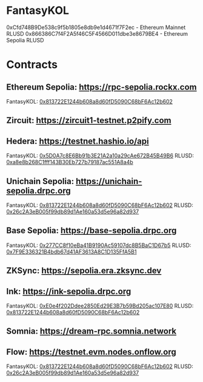 # FantasyKOL

0xCfd748B9De538c9f5b1805e8db9e1d4671f7F2ec - Ethereum Mainnet RLUSD
0x866386C7f4F2A5f46C5F4566D011dbe3e8679BE4 - Ethereum Sepolia RLUSD

# Contracts

## Ethereum Sepolia: https://rpc-sepolia.rockx.com

FantasyKOL: [0x813722E1244b608a8d60fD5090C68bF6Ac12b602](https://sepolia.etherscan.io/address/0x813722E1244b608a8d60fD5090C68bF6Ac12b602)

## Zircuit: https://zircuit1-testnet.p2pify.com

[]()
[]()

## Hedera: https://testnet.hashio.io/api

FantasyKOL: [0x5D0A7c8E6Bb91b3E21A2a10a29cAe672B45B49B6](https://hashscan.io/testnet/contract/0.0.5640732?pr=1&pa=1&ps=1&pf=1)
RLUSD: [0xa8e8b268C1fff143B30Eb727b79187ac551A8a4b](https://hashscan.io/testnet/contract/0.0.5640726?pr=1&pa=1&ps=1&pf=1)

## Unichain Sepolia: https://unichain-sepolia.drpc.org

FantasyKOL: [0x813722E1244b608a8d60fD5090C68bF6Ac12b602](https://unichain-sepolia.blockscout.com/address/0x813722E1244b608a8d60fD5090C68bF6Ac12b602)
RLUSD: [0x26c2A3eB005f99db89d1Ae160a53d5e96a82d937](https://unichain-sepolia.blockscout.com/token/0x26c2A3eB005f99db89d1Ae160a53d5e96a82d937)

## Base Sepolia: https://base-sepolia.drpc.org

FantasyKOL: [0x277CC8f10eBa41B9190Ac59107dc8B5BaC1D67b5](https://sepolia.basescan.org/address/0x277CC8f10eBa41B9190Ac59107dc8B5BaC1D67b5)
RLUSD: [0x7F9E336321B4bdb67d41AF3613A8C1D135FfA5B1](https://sepolia.basescan.org/address/0x7f9e336321b4bdb67d41af3613a8c1d135ffa5b1)

## ZKSync: https://sepolia.era.zksync.dev

[]()
[]()

## Ink: https://ink-sepolia.drpc.org

FantasyKOL: [0xE0e4f202Ddee2850Ed29E3B7b59Bd205ac107E80](https://explorer-sepolia.inkonchain.com/address/0xE0e4f202Ddee2850Ed29E3B7b59Bd205ac107E80)
RLUSD: [0x813722E1244b608a8d60fD5090C68bF6Ac12b602](https://explorer-sepolia.inkonchain.com/address/0x813722E1244b608a8d60fD5090C68bF6Ac12b602)

## Somnia: https://dream-rpc.somnia.network

[]()
[]()

## Flow: https://testnet.evm.nodes.onflow.org

FantasyKOL: [0x813722E1244b608a8d60fD5090C68bF6Ac12b602](https://evm-testnet.flowscan.io/address/0x813722E1244b608a8d60fD5090C68bF6Ac12b602)
RLUSD: [0x26c2A3eB005f99db89d1Ae160a53d5e96a82d937](https://evm-testnet.flowscan.io/address/0x26c2A3eB005f99db89d1Ae160a53d5e96a82d937)
